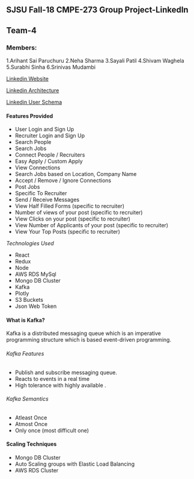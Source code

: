 ## SJSU  Fall-18  CMPE-273 Group Project-LinkedIn
## Team-4
### Members:
1.Arihant Sai Paruchuru
2.Neha Sharma
3.Sayali Patil
4.Shivam Waghela
5.Surabhi Sinha
6.Srinivas Mudambi

 [Linkedin  Website](http://linkedin-1584315674.us-west-1.elb.amazonaws.com:3000/)

 [Linkedin  Architecture](https://drive.google.com/file/d/1rcryvthERAduQ0VlBHmru4xbn4SKjdyR/view)

 [Linkedin  User Schema](https://drive.google.com/file/d/1E3JRfeYBttz-61_3ns1ekFrpsTL_QpbL/view?usp=sharing)

#### Features Provided

 - User Login and Sign Up
 - Recruiter Login and Sign Up
 - Search People
 - Search Jobs
 - Connect People / Recruiters
 - Easy Apply / Custom Apply
 - View Connections
 - Search Jobs based on Location, Company Name
 - Accept / Remove / Ignore Connections
 - Post Jobs
 - Specific To Recruiter 
 - Send / Receive Messages
 -  View Half Filled Forms (specific to recruiter)
 - Number of views of your post (specific to recruiter)
 - View Clicks on your post (specific to recruiter)
 - View Number of Applicants of your post (specific to recruiter)
 - View Your Top Posts (specific to recruiter)
 

*Technologies Used*
 - React
 - Redux
 - Node
 - AWS RDS MySql
 - Mongo DB Cluster
 - Kafka
 - Plotly
 - S3 Buckets
 - Json Web Token

#### What is Kafka?
Kafka is a distributed messaging queue which is an imperative programming structure which is based event-driven programming. 
###### Kafka Features
- Publish and subscribe messaging queue.
- Reacts to events in a real time
- High tolerance with highly available .
###### Kafka Semantics
- Atleast Once
- Atmost Once
- Only once (most difficult one)


#### Scaling Techniques
- Mongo DB Cluster
- Auto Scaling  groups with Elastic Load Balancing 
- AWS RDS Cluster


